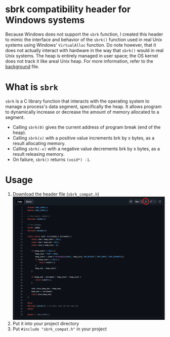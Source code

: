 # sbrk compatibility header for Windows systems
Because Windows does not support the `sbrk` function, I created this header to mimic the interface and behavior of the `sbrk()` function used in real Unix systems using Windows' `VirtualAlloc` function. Do note however, that it does not actually interact with hardware in the way that `sbrk()` would in real Unix systems. The heap is entirely managed in user space; the OS kernel does not track it like areal Unix heap. For more information, refer to the [background](BACKGROUND.md) file.

# What is `sbrk`
`sbrk` is a C library function that interacts with the operating system to manage a process's data segment, specifically the heap. It allows program to dynamically increase or decrease the amount of memory allocated to a segment.
- Calling `sbrk(0)` gives the current address of program break (end of the heap).
- Calling `sbrk(x)` with a positive value increments brk by x bytes, as a result allocating memory.
- Calling `sbrk(-x)` with a negative value decrements brk by x bytes, as a result releasing memory.
- On failure, `sbrk()` returns `(void*) -1`.

# Usage
1. Download the header file (`sbrk_compat.h`)
![alt text](image.png)
2. Put it into your project directory
3. Put `#include "sbrk_compat.h"` in your project
